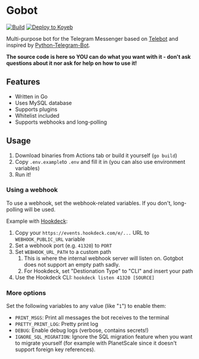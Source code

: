 # Gobot

[![Build](https://github.com/Brawl345/gobot/actions/workflows/build.yml/badge.svg "GitHub Actions Build Badge")](https://github.com/Brawl345/gobot/actions/workflows/build.yml) [![Deploy to Koyeb](https://www.koyeb.com/static/images/deploy/button.svg)](https://app.koyeb.com/deploy?type=git&name=gobot&ports=8080;http;/&repository=github.com/Brawl345/gobot&branch=master)



Multi-purpose bot for the Telegram Messenger based on [Telebot](https://github.com/tucnak/telebot/) and inspired
by [Python-Telegram-Bot](https://github.com/python-telegram-bot/python-telegram-bot).

**The source code is here so YOU can do what you want with it - don't ask questions about it nor ask for help on how to use
it!**

## Features

* Written in Go
* Uses MySQL database
* Supports plugins
* Whitelist included
* Supports webhooks and long-polling

## Usage

1. Download binaries from Actions tab or build it yourself (`go build`)
2. Copy `.env.example`to `.env` and fill it in (you can also use environment variables)
3. Run it!

### Using a webhook

To use a webhook, set the webhook-related variables. If you don't, long-polling will be used.

Example with [Hookdeck](https://hookdeck.com/):

1. Copy your `https://events.hookdeck.com/e/...` URL to `WEBHOOK_PUBLIC_URL` variable
2. Set a webhook port (e.g. `41320`) to `PORT`
3. Set `WEBHOOK_URL_PATH` to a custom path
   1. This is where the internal webhook server will listen on. Gotgbot does not support an empty path sadly.
   2. For Hookdeck, set "Destionation Type" to "CLI" and insert your path
4. Use the Hookdeck CLI: `hookdeck listen 41320 [SOURCE]`

### More options

Set the following variables to any value (like "`1`") to enable them:

* `PRINT_MSGS`: Print all messages the bot receives to the terminal
* `PRETTY_PRINT_LOG`: Pretty print log
* `DEBUG`: Enable debug logs (verbose, contains secrets!)
* `IGNORE_SQL_MIGRATION`: Ignore the SQL migration feature when you want to migrate yourself (for example with
  PlanetScale since it doesn't support foreign key references).

